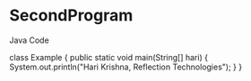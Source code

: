 # SecondProgram
Java Code

class Example
{
	public static void main(String[] hari)
	{
		System.out.println("Hari Krishna, Reflection Technologies");
	}
}
